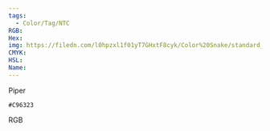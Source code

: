 ```yaml
---
tags:
  - Color/Tag/NTC
RGB:
Hex:
img: https://filedn.com/l0hpzxl1f01yT7GHxtF8cyk/Color%20Snake/standard_csv_to_svg/C96323.svg
CMYK:
HSL:
Name:
---
```

Piper
```palette
#C96323
```
RGB

